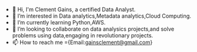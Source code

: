 - 👋 Hi, I'm Clement Gains, a certified Data Analyst.
- 👀 I’m interested in Data analytics,Metadata analytics,Cloud Computing.
- 🌱 I’m currently learning Python,AWS.
- 💞️ I’m looking to collaborate on data analysics projects,and solve problems using data,engaging in revolutionary projects.
- 📫 How to reach me ={Email:gainsclement@gmail.com}

<!---
ClementGains/ClementGains is a ✨ special ✨ repository because its `README.md` (this file) appears on your GitHub profile.
You can click the Preview link to take a look at your changes.
--->
